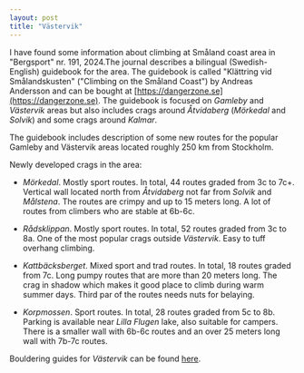 ```yaml
---
layout: post
title: "Västervik"
---
```


I have found some information about climbing at Småland coast area in "Bergsport" nr. 191, 2024.The journal describes a bilingual (Swedish-English) guidebook for the area. The guidebook is called "Klättring vid Smålandskusten" ("Climbing on the Småland Coast") by Andreas Andersson and can be bought at [https://dangerzone.se](https://dangerzone.se). The guidebook is focused on *Gamleby* and *Västervik* areas but also includes crags around *Åtvidaberg* (*Mörkedal* and *Solvik*) and some crags around *Kalmar*.

 The guidebook includes description of some new routes for the popular Gamleby and Västervik areas located roughly 250 km from Stockholm.

Newly developed crags in the area:

* *Mörkedal*. Mostly sport routes. In total, 44 routes graded from 3c to 7c+. Vertical wall located north from *Åtvidaberg* not far from *Solvik* and *Målstena*. The routes are crimpy and up to 15 meters long. A lot of routes from climbers who are stable at 6b-6c.

* *Rådsklippan*. Mostly sport routes. In total, 52 routes graded from 3c to 8a. One of the most popular crags outside *Västervik*. Easy to tuff overhang climbing.

* *Kattbäcksberget*. Mixed sport and trad routes. In total, 18 routes graded from 7c. Long pumpy routes that are more than 20 meters long. The crag in shadow which makes it good place to climb during warm summer days. Third par of the routes needs nuts for belaying.

* *Korpmossen*. Sport routes. In total, 28 routes graded from 5c to 8b. Parking is available near *Lilla Flugen* lake, also suitable for campers. There is a smaller wall with 6b-6c routes and an over 25 meters long wall with 7b-7c routes.

Bouldering guides for *Västervik* can be found [here](https://vastervikbouldering.com/guides-and-information).
